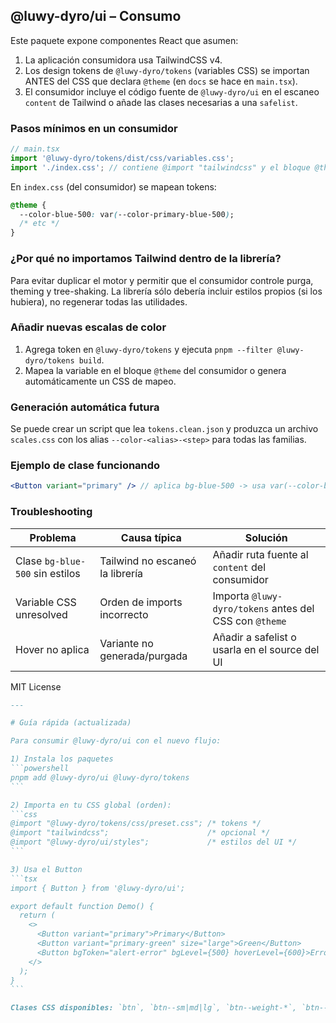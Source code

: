 ## @luwy-dyro/ui – Consumo

Este paquete expone componentes React que asumen:

1. La aplicación consumidora usa TailwindCSS v4.
2. Los design tokens de `@luwy-dyro/tokens` (variables CSS) se importan ANTES del CSS que declara `@theme` (en `docs` se hace en `main.tsx`).
3. El consumidor incluye el código fuente de `@luwy-dyro/ui` en el escaneo `content` de Tailwind o añade las clases necesarias a una `safelist`.

### Pasos mínimos en un consumidor

```ts
// main.tsx
import '@luwy-dyro/tokens/dist/css/variables.css';
import './index.css'; // contiene @import "tailwindcss" y el bloque @theme que mapea tokens -> escala Tailwind
```

En `index.css` (del consumidor) se mapean tokens:

```css
@theme {
  --color-blue-500: var(--color-primary-blue-500);
  /* etc */
}
```

### ¿Por qué no importamos Tailwind dentro de la librería?

Para evitar duplicar el motor y permitir que el consumidor controle purga, theming y tree-shaking. La librería sólo debería incluir estilos propios (si los hubiera), no regenerar todas las utilidades.

### Añadir nuevas escalas de color

1. Agrega token en `@luwy-dyro/tokens` y ejecuta `pnpm --filter @luwy-dyro/tokens build`.
2. Mapea la variable en el bloque `@theme` del consumidor o genera automáticamente un CSS de mapeo.

### Generación automática futura

Se puede crear un script que lea `tokens.clean.json` y produzca un archivo `scales.css` con los alias `--color-<alias>-<step>` para todas las familias.

### Ejemplo de clase funcionando

```jsx
<Button variant="primary" /> // aplica bg-blue-500 -> usa var(--color-blue-500) -> apunta a --color-primary-blue-500
```

### Troubleshooting

| Problema | Causa típica | Solución |
|----------|--------------|----------|
| Clase `bg-blue-500` sin estilos | Tailwind no escaneó la librería | Añadir ruta fuente al `content` del consumidor |
| Variable CSS unresolved | Orden de imports incorrecto | Importa `@luwy-dyro/tokens` antes del CSS con `@theme` |
| Hover no aplica | Variante no generada/purgada | Añadir a safelist o usarla en el source del UI |

MIT License
````markdown
---

# Guía rápida (actualizada)

Para consumir @luwy-dyro/ui con el nuevo flujo:

1) Instala los paquetes
```powershell
pnpm add @luwy-dyro/ui @luwy-dyro/tokens
```

2) Importa en tu CSS global (orden):
```css
@import "@luwy-dyro/tokens/css/preset.css"; /* tokens */
@import "tailwindcss";                      /* opcional */
@import "@luwy-dyro/ui/styles";             /* estilos del UI */
```

3) Usa el Button
```tsx
import { Button } from '@luwy-dyro/ui';

export default function Demo() {
  return (
    <>
      <Button variant="primary">Primary</Button>
      <Button variant="primary-green" size="large">Green</Button>
      <Button bgToken="alert-error" bgLevel={500} hoverLevel={600}>Error</Button>
    </>
  );
}
```

Clases CSS disponibles: `btn`, `btn--sm|md|lg`, `btn--weight-*`, `btn--primary-*`, `btn--secondary`, `btn--error|info|warning|success`, `btn--neutro-*`, `btn--custom` (+ `btn--custom-darktext`). Las clases antiguas `csf-btn*` siguen siendo válidas como alias.

````